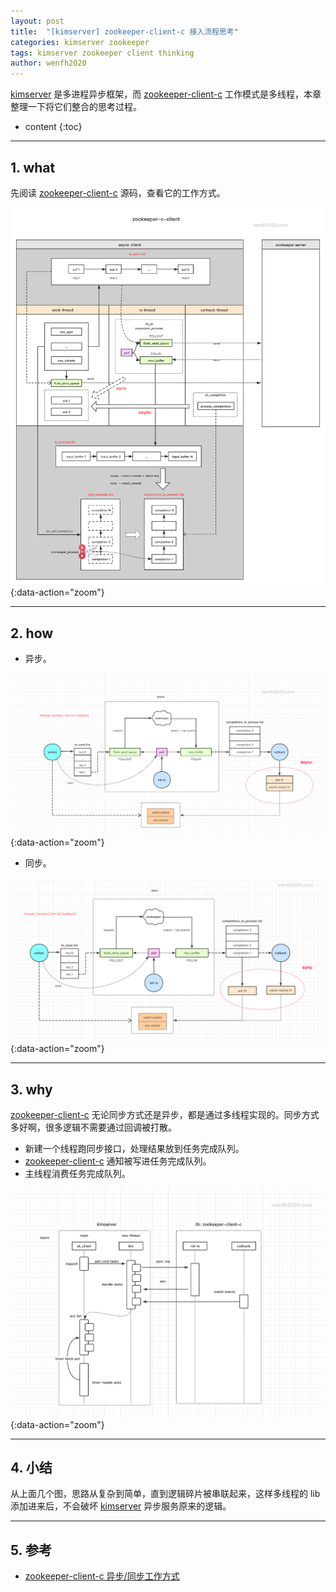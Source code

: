 ```yaml
---
layout: post
title:  "[kimserver] zookeeper-client-c 接入流程思考"
categories: kimserver zookeeper
tags: kimserver zookeeper client thinking
author: wenfh2020
---
```


[kimserver](https://github.com/wenfh2020/kimserver) 是多进程异步框架，而 [zookeeper-client-c](https://github.com/apache/zookeeper/tree/master/zookeeper-client/zookeeper-client-c) 工作模式是多线程，本章整理一下将它们整合的思考过程。




* content
{:toc}

---

## 1. what

先阅读 [zookeeper-client-c](https://github.com/apache/zookeeper/tree/master/zookeeper-client/zookeeper-client-c) 源码，查看它的工作方式。

![zookeeper-client-c 工作流程](/images/2020/2020-10-18-21-59-50.png){:data-action="zoom"}

---

## 2. how

* 异步。

![异步使用流程](/images/2020/2020-11-08-12-25-55.png){:data-action="zoom"}

* 同步。

![同步使用流程](/images/2020/2020-11-08-12-27-27.png){:data-action="zoom"}

---

## 3. why

[zookeeper-client-c](https://github.com/apache/zookeeper/tree/master/zookeeper-client/zookeeper-client-c) 无论同步方式还是异步，都是通过多线程实现的。同步方式多好啊，很多逻辑不需要通过回调被打散。

* 新建一个线程跑同步接口，处理结果放到任务完成队列。
* [zookeeper-client-c](https://github.com/apache/zookeeper/tree/master/zookeeper-client/zookeeper-client-c) 通知被写进任务完成队列。
* 主线程消费任务完成队列。

![接入方案](/images/2020/2020-11-08-12-28-20.png){:data-action="zoom"}

---

## 4. 小结

从上面几个图，思路从复杂到简单，直到逻辑碎片被串联起来，这样多线程的 lib 添加进来后，不会破坏 [kimserver](https://github.com/wenfh2020/kimserver) 异步服务原来的逻辑。

---

## 5. 参考

* [zookeeper-client-c 异步/同步工作方式](https://wenfh2020.com/2020/10/17/zookeeper-c-client/)
